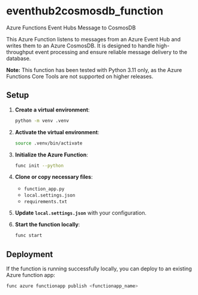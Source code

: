 # eventhub2cosmosdb_function

Azure Functions Event Hubs Message to CosmosDB

This Azure Function listens to messages from an Azure Event Hub and writes them to an Azure CosmosDB. It is designed to handle high-throughput event processing and ensure reliable message delivery to the database.

**Note:** This function has been tested with Python 3.11 only, as the Azure Functions Core Tools are not supported on higher releases.

## Setup

1. **Create a virtual environment**:
    ```bash
    python -m venv .venv
    ```

2. **Activate the virtual environment**:
    ```bash
    source .venv/bin/activate
    ```

3. **Initialize the Azure Function**:
    ```bash
    func init --python
    ```

4. **Clone or copy necessary files**:
    - `function_app.py`
    - `local.settings.json`
    - `requirements.txt`

5. **Update `local.settings.json`** with your configuration.

6. **Start the function locally**:
    ```bash
    func start
    ```

## Deployment

If the function is running successfully locally, you can deploy to an existing Azure function app:

```bash
func azure functionapp publish <functionapp_name>
